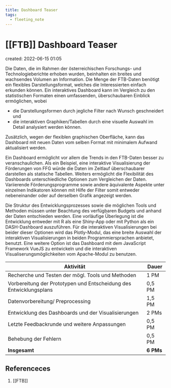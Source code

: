 ```yaml
---
title: Dashboard Teaser
tags:
  - fleeting_note
---
```


# [[FTB]] Dashboard Teaser
created: 2022-06-15 01:05

 Die Daten, die im Rahmen der österreichischen Forschungs- und Technologieberichte erhoben wurden, beinhalten ein breites und wachsendes Volumen an Information. Die Menge der FTB-Daten benötigt ein flexibles Darstellungsformat, welches die Interessierten einfach erkunden können. Ein interaktives Dashboard kann im Vergleich zu den statistischen Formaten einen umfassenden, überschaubaren Einblick ermöglichen, wobei

- die Darstellungsformen durch jegliche Filter nach Wunsch geschneidert und
- die interaktiven Graphiken/Tabellen durch eine visuelle Auswahl im Detail analysiert werden können.

Zusätzlich, wegen der flexiblen graphischen Oberfläche, kann das Dashboard mit neuen Daten vom selben Format mit minimalem Aufwand aktualisiert werden.

Ein Dashboard ermöglicht vor allem die Trends in den FTB-Daten besser zu veranschaulichen. Als ein Beispiel, eine interaktive Visualisierung der Förderungen von FFG würde die Daten im Zeitlauf überschaubarer darstellen als statische Tabellen. Weiters ermöglicht die Flexibilität des Dashboards unterschiedliche Optionen zum Vergleichen der Daten. Variierende Förderungsprogramme sowie andere äquivalente Aspekte unter einzelnen Indikatoren können mit Hilfe der Filter somit entweder nebeneinander oder auf derselben Grafik angezeigt werden.

Die Struktur des Entwicklungsprozesses sowie die möglichen Tools und Methoden müssen unter Beachtung des verfügbaren Budgets und anhand der Daten entschieden werden. Eine vorläufige Überlegung ist die Entwicklung entweder mit R als eine Shiny-App oder mit Python als ein DASH-Dashboard auszuführen. Für die interaktiven Visualisierungen bei beider dieser Optionen wird das Plotly-Modul, das eine breite Auswahl der interaktiven Visualisierungen in beiden Programmiersprachen anbietet, benutzt. Eine weitere Option ist das Dashboard mit dem JavaScript Framework VueJS zu entwickeln und die interaktiven Visualiserungsmöglichkeiten vom Apache-Modul zu benutzen.



| Aktivität                                                          | Dauer     |
| ------------------------------------------------------------------ | --------- |
| Recherche und Testen der mögl. Tools und Methoden                  | 1 PM      |
| Vorbereitung der Prototypen und Entscheidung des Entwicklungsplans | 0,5 PM    |
| Datenvorbereitung/ Preprocessing                                   | 1,5 PM    |
| Entwicklung des Dashboards und der Visualisierungen                | 2 PMs     |
| Letzte Feedbackrunde und weitere Anpassungen                       | 0,5 PM    |
| Behebung der Fehlern                                               | 0,5 PM    |
| **Insgesamt**                                                      | **6 PMs** |


## Referenceces
1.  [[FTB]]